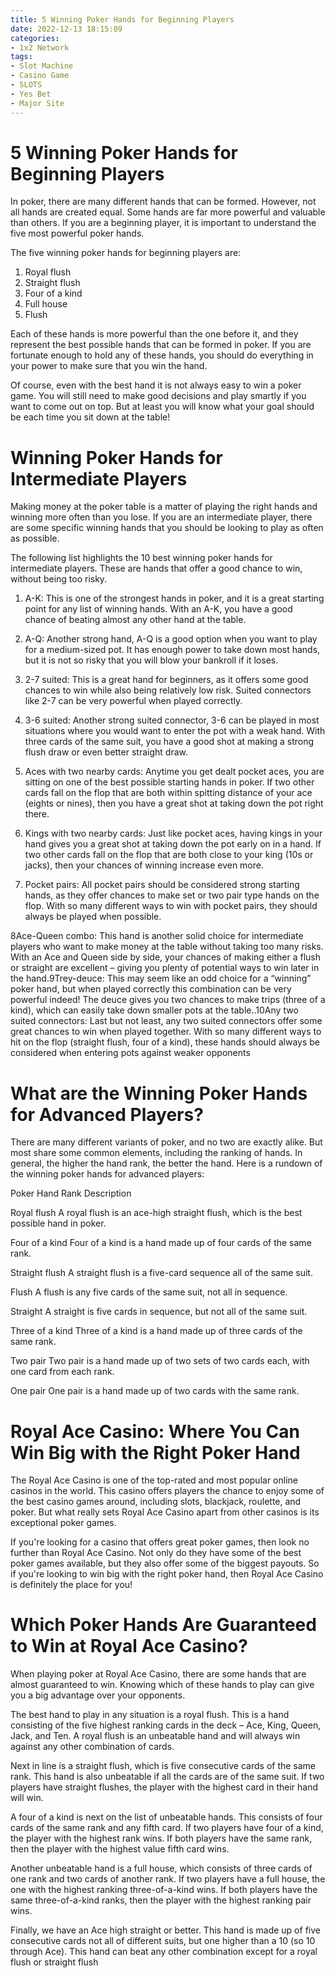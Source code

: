 ```yaml
---
title: 5 Winning Poker Hands for Beginning Players
date: 2022-12-13 18:15:09
categories:
- 1x2 Network
tags:
- Slot Machine
- Casino Game
- SLOTS
- Yes Bet
- Major Site
---
```



#  5 Winning Poker Hands for Beginning Players

In poker, there are many different hands that can be formed. However, not all hands are created equal. Some hands are far more powerful and valuable than others. If you are a beginning player, it is important to understand the five most powerful poker hands.

The five winning poker hands for beginning players are:

1) Royal flush
2) Straight flush
3) Four of a kind
4) Full house
5) Flush

Each of these hands is more powerful than the one before it, and they represent the best possible hands that can be formed in poker. If you are fortunate enough to hold any of these hands, you should do everything in your power to make sure that you win the hand.

Of course, even with the best hand it is not always easy to win a poker game. You will still need to make good decisions and play smartly if you want to come out on top. But at least you will know what your goal should be each time you sit down at the table!

#  Winning Poker Hands for Intermediate Players

Making money at the poker table is a matter of playing the right hands and winning more often than you lose. If you are an intermediate player, there are some specific winning hands that you should be looking to play as often as possible.

The following list highlights the 10 best winning poker hands for intermediate players. These are hands that offer a good chance to win, without being too risky.

1. A-K: This is one of the strongest hands in poker, and it is a great starting point for any list of winning hands. With an A-K, you have a good chance of beating almost any other hand at the table.

2. A-Q: Another strong hand, A-Q is a good option when you want to play for a medium-sized pot. It has enough power to take down most hands, but it is not so risky that you will blow your bankroll if it loses.

3. 2-7 suited: This is a great hand for beginners, as it offers some good chances to win while also being relatively low risk. Suited connectors like 2-7 can be very powerful when played correctly.

4. 3-6 suited: Another strong suited connector, 3-6 can be played in most situations where you would want to enter the pot with a weak hand. With three cards of the same suit, you have a good shot at making a strong flush draw or even better straight draw.

5. Aces with two nearby cards: Anytime you get dealt pocket aces, you are sitting on one of the best possible starting hands in poker. If two other cards fall on the flop that are both within spitting distance of your ace (eights or nines), then you have a great shot at taking down the pot right there.

6. Kings with two nearby cards: Just like pocket aces, having kings in your hand gives you a great shot at taking down the pot early on in a hand. If two other cards fall on the flop that are both close to your king (10s or jacks), then your chances of winning increase even more.

7. Pocket pairs: All pocket pairs should be considered strong starting hands, as they offer chances to make set or two pair type hands on the flop. With so many different ways to win with pocket pairs, they should always be played when possible.

8Ace-Queen combo: This hand is another solid choice for intermediate players who want to make money at the table without taking too many risks. With an Ace and Queen side by side, your chances of making either a flush or straight are excellent – giving you plenty of potential ways to win later in the hand.9Trey-deuce: This may seem like an odd choice for a “winning” poker hand, but when played correctly this combination can be very powerful indeed! The deuce gives you two chances to make trips (three of a kind), which can easily take down smaller pots at the table..10Any two suited connectors: Last but not least, any two suited connectors offer some great chances to win when played together. With so many different ways to hit on the flop (straight flush, four of a kind), these hands should always be considered when entering pots against weaker opponents

#  What are the Winning Poker Hands for Advanced Players?

There are many different variants of poker, and no two are exactly alike. But most share some common elements, including the ranking of hands. In general, the higher the hand rank, the better the hand. Here is a rundown of the winning poker hands for advanced players:

Poker Hand Rank Description

Royal flush A royal flush is an ace-high straight flush, which is the best possible hand in poker.

Four of a kind Four of a kind is a hand made up of four cards of the same rank.

Straight flush A straight flush is a five-card sequence all of the same suit.

Flush A flush is any five cards of the same suit, not all in sequence.

Straight A straight is five cards in sequence, but not all of the same suit.

Three of a kind Three of a kind is a hand made up of three cards of the same rank.

Two pair Two pair is a hand made up of two sets of two cards each, with one card from each rank.

One pair One pair is a hand made up of two cards with the same rank.

#  Royal Ace Casino: Where You Can Win Big with the Right Poker Hand

The Royal Ace Casino is one of the top-rated and most popular online casinos in the world. This casino offers players the chance to enjoy some of the best casino games around, including slots, blackjack, roulette, and poker. But what really sets Royal Ace Casino apart from other casinos is its exceptional poker games.

If you're looking for a casino that offers great poker games, then look no further than Royal Ace Casino. Not only do they have some of the best poker games available, but they also offer some of the biggest payouts. So if you're looking to win big with the right poker hand, then Royal Ace Casino is definitely the place for you!

#  Which Poker Hands Are Guaranteed to Win at Royal Ace Casino?

When playing poker at Royal Ace Casino, there are some hands that are almost guaranteed to win. Knowing which of these hands to play can give you a big advantage over your opponents.

The best hand to play in any situation is a royal flush. This is a hand consisting of the five highest ranking cards in the deck – Ace, King, Queen, Jack, and Ten. A royal flush is an unbeatable hand and will always win against any other combination of cards.

Next in line is a straight flush, which is five consecutive cards of the same rank. This hand is also unbeatable if all the cards are of the same suit. If two players have straight flushes, the player with the highest card in their hand will win.

A four of a kind is next on the list of unbeatable hands. This consists of four cards of the same rank and any fifth card. If two players have four of a kind, the player with the highest rank wins. If both players have the same rank, then the player with the highest value fifth card wins.

Another unbeatable hand is a full house, which consists of three cards of one rank and two cards of another rank. If two players have a full house, the one with the highest ranking three-of-a-kind wins. If both players have the same three-of-a-kind ranks, then the player with the highest ranking pair wins.

Finally, we have an Ace high straight or better. This hand is made up of five consecutive cards not all of different suits, but one higher than a 10 (so 10 through Ace). This hand can beat any other combination except for a royal flush or straight flush